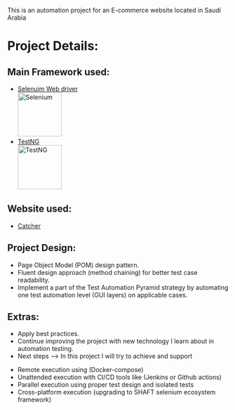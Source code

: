 This is an automation project for an E-commerce website located in Saudi Arabia
# Project Details:
## Main Framework used:
* [Selenuim Web driver](https://github.com/SeleniumHQ)<br><img height="100" title="Selenium" src="https://avatars.githubusercontent.com/u/983927?s=200&v=4">
* [TestNG](https://github.com/testng-team/testng) <br><img height="100" title="TestNG" src="https://avatars.githubusercontent.com/u/12528662?s=200&v=4">
## Website used:
* [Catcher](https://catcher.sa/) 
## Project Design:
* Page Object Model (POM) design pattern.
* Fluent design approach (method chaining) for better test case readability.
* Implement a part of the Test Automation Pyramid strategy by automating one test automation level (GUI layers) on applicable cases.
## Extras:
* Apply best practices.
* Continue improving the project with new technology I learn about in automation testing.
*  Next steps --> In this project I will try to achieve and support 
  - Remote execution using (Docker-compose)
  - Unattended execution with CI/CD tools like (Jenkins or Github actions)
  - Parallel execution using proper test design and isolated tests
  - Cross-platform execution (upgrading to SHAFT selenium ecosystem framework)  
